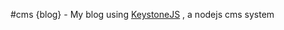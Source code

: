 #cms {blog}
	- My blog using [KeystoneJS][1] , a nodejs cms system




[1]:https://github.com/keystonejs/keystone